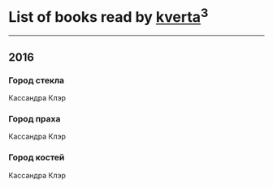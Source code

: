 # List of books read by [kverta](http://vk.com/id312298637)<sup>3</sup>
---

## 2016

### Город стекла
Кассандра Клэр


### Город праха
Кассандра Клэр


### Город костей
Кассандра Клэр



